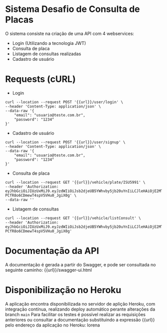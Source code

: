 # Sistema Desafio de Consulta de Placas

O sistema consiste na criação de uma API com 4 webservices:
- Login (Utilizando a tecnologia JWT)
- Consulta de placa
- Listagem de consultas realizadas
- Cadastro de usuário

# Requests (cURL)
- Login
```
curl --location --request POST '{{url}}/user/login' \
--header 'Content-Type: application/json' \
--data-raw '{
    "email": "usuario@teste.com.br",
    "password": "1234"
}'
```

- Cadastro de usuário
```
curl --location --request POST '{{url}}/user/signup' \
--header 'Content-Type: application/json' \
--data-raw '{
    "email": "usuario@teste.com.br",
    "password": "1234"
}'
```

- Consulta de placa
```
curl --location --request GET '{{url}}/vehicle/plate/ISU5991' \
--header 'Authorization: eyJhbGciOiJIUzUxMiJ9.eyJzdWIiOiJsb2djeUB5YWhvby5jb20uYnIiLCJleHAiOjE2MTU1MjAwNDYsImlhdCI6MTYxNTUwMjA0Nn0.320HZp_uk0TLCfU41cHSIin_B_vAySQ5kII_x83TYRkX6s2tEFXrHJSa-PCfR8o6CDmewT4spV5VHu0_JgiX0g' \
--data-raw ''
```

- Listagem de consultas
```
curl --location --request GET '{{url}}/vehicle/listConsult' \
--header 'Authorization: eyJhbGciOiJIUzUxMiJ9.eyJzdWIiOiJsb2djeUB5YWhvby5jb20uYnIiLCJleHAiOjE2MTU1MjAwNDYsImlhdCI6MTYxNTUwMjA0Nn0.320HZp_uk0TLCfU41cHSIin_B_vAySQ5kII_x83TYRkX6s2tEFXrHJSa-PCfR8o6CDmewT4spV5VHu0_JgiX0g'
```

# Documentação da API
A documentação é gerada a partir do Swagger, e pode ser consultada no seguinte caminho: {{url}}/swagger-ui.html

# Disponibilização no Heroku
A aplicação encontra disponibilizada no servidor de aplição Heroku, com integração contínua, realizando deploy automático perante alterações da branch `main`
Para facilitar os testes é possível realizar as requisições anteriores ou consultar a documentação substituindo a expressão {{url}} pelo endereço da aplicação no Heroku: lorena
